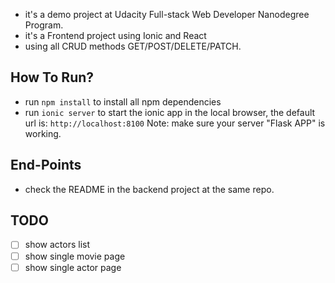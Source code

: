 - it's a demo project at Udacity Full-stack Web Developer Nanodegree Program.
- it's a Frontend project using Ionic and React
- using all CRUD methods GET/POST/DELETE/PATCH.

## How To Run?
- run `npm install` to install all npm dependencies 
- run `ionic server` to start the ionic app in the local browser, the default url is: `http://localhost:8100`
Note: make sure your server "Flask APP" is working.


## End-Points
- check the README in the backend project at the same repo.




## TODO
- [ ] show actors list
- [ ] show single movie page
- [ ] show single actor page